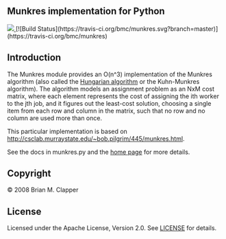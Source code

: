 Munkres implementation for Python
---------------------------------

<a href="https://pypi.python.org/pypi/munkres" target="_blank">
<img src="https://img.shields.io/pypi/v/munkres.png">
</a>
[![Build Status](https://travis-ci.org/bmc/munkres.svg?branch=master)](https://travis-ci.org/bmc/munkres)

## Introduction

The Munkres module provides an O(n^3) implementation of the Munkres algorithm
(also called the [Hungarian algorithm][] or the Kuhn-Munkres algorithm).
The algorithm models an assignment problem as an NxM cost matrix, where
each element represents the cost of assigning the ith worker to the jth
job, and it figures out the least-cost solution, choosing a single item
from each row and column in the matrix, such that no row and no column are
used more than once.

This particular implementation is based on 
<http://csclab.murraystate.edu/~bob.pilgrim/445/munkres.html>.

[Hungarian algorithm]: http://en.wikipedia.org/wiki/Hungarian_algorithm

See the docs in munkres.py and the [home page][] for more details.

[home page]: http://software.clapper.org/munkres/

## Copyright

&copy; 2008 Brian M. Clapper

## License

Licensed under the Apache License, Version 2.0. See
[LICENSE](LICENSE.md) for details.
